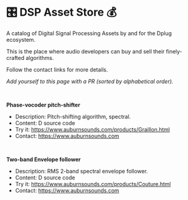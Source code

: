 # 🎛️ DSP Asset Store 💰

A catalog of Digital Signal Processing Assets by and for the Dplug ecosystem. 

This is the place where audio developers can buy and sell their finely-crafted algorithms.

Follow the contact links for more details.

_Add yourself to this page with a PR (sorted by alphabetical order)._

&nbsp;

**Phase-vocoder pitch-shifter**
- Description: Pitch-shifting algorithm, spectral.
- Content: D source code
- Try it: https://www.auburnsounds.com/products/Graillon.html
- Contact: https://www.auburnsounds.com  

&nbsp;

**Two-band Envelope follower**
- Description: RMS 2-band spectral envelope follower.
- Content: D source code
- Try it: https://www.auburnsounds.com/products/Couture.html
- Contact: https://www.auburnsounds.com

